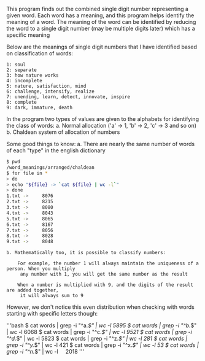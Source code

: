 This program finds out the combined single digit number representing
 a given word. Each word has a meaning, and this program helps identify the
 meaning of a word. The meaning of the word can be identified by reducing the word
 to a single digit number (may be multiple digits later) which has a specific
 meaning

Below are the meanings of single digit numbers that I have identified based on classification
 of words:

```
1: soul
2: separate
3: how nature works
4: incomplete
5: nature, satisfaction, mind
6: challenge, intensify, realize
7: unending, learn, detect, innovate, inspire
8: complete
9: dark, immature, death
```

In the program two types of values are given to the alphabets for identifying the class of words:
    a. Normal allocation ('a' -> 1, 'b' -> 2, 'c' -> 3 and so on)
    b. Chaldean system of allocation of numbers

Some good things to know:
    a. There are nearly the same number of words of each "type" in the english dictionary

```bash
$ pwd
/word_meanings/arranged/chaldean
$ for file in *
> do
> echo "${file} -> `cat ${file} | wc -l`"
> done
1.txt ->     8076
2.txt ->     8215
3.txt ->     8080
4.txt ->     8043
5.txt ->     8065
6.txt ->     8167
7.txt ->     8056
8.txt ->     8028
9.txt ->     8048
```

    b. Mathematically too, it is possible to classify numbers:

        For example, the number 1 will always maintain the uniqueness of a person. When you multiply
         any number with 1, you will get the same number as the result

        When a number is multiplied with 9, and the digits of the result are added together,
         it will always sum to 9
    
However, we don't notice this even distribution when checking with words starting with specific letters though:

'''bash
$ cat words | grep -i "^a.*$" | wc -l
    5895
$ cat words | grep -i "^b.*$" | wc -l
    6068
$ cat words | grep -i "^c.*$" | wc -l
    9521
$ cat words | grep -i "^d.*$" | wc -l
    5823
$ cat words | grep -i "^z.*$" | wc -l
     281
$ cat words | grep -i "^y.*$" | wc -l
     421
$ cat words | grep -i "^x.*$" | wc -l
      53
$ cat words | grep -i "^n.*$" | wc -l
    2018
'''
